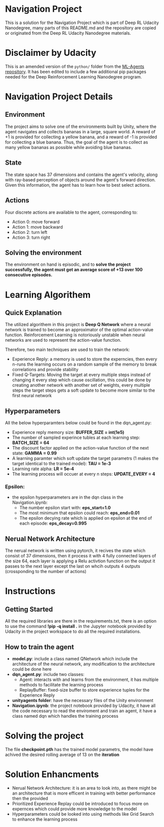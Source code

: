 # Navigation Project 

This is a solution for the Navigation Project which is part of Deep RL Udacity Nanodegree, many parts of this README.md and the repository are copied or originated from the Deep RL Udacity Nanodegree materials.

# Disclaimer by Udacity

This is an amended version of the `python/` folder from the [ML-Agents repository](https://github.com/Unity-Technologies/ml-agents).  It has been edited to include a few additional pip packages needed for the Deep Reinforcement Learning Nanodegree program.

# Navigation Project Details
## Environment
The project aims to solve one of the environments built by Unity, where the agent navigates and collects bananas in a large, square world.
A reward of +1 is provided for collecting a yellow banana, and a reward of -1 is provided for collecting a blue banana. 
Thus, the goal of the agent is to collect as many yellow bananas as possible while avoiding blue bananas.
## State
The state space has 37 dimensions and contains the agent's velocity, along with ray-based perception of objects around the agent's forward direction.
Given this information, the agent has to learn how to best select actions.
## Actions
Four discrete actions are available to the agent, corresponding to:
-  Action 0: move forward
-  Action 1: move backward
-  Action 2: turn left
-  Action 3: turn right
## Solving the environment
The environment on hand is episodic, and to **solve the project successfully, the agent must get an average score of +13 over 100 consecutive episodes.**

# Learning Algorithem
## Quick Explanation
The utilized algorithem in this project is **Deep Q Network** where a neural network is trained to become an approximator of the optimal action-value function. Reinforcement Learning is notoriously unstable when neural networks are used to represent the action-value function.

Therefore, two main techniques are used to train the network:
-  Experience Reply: a memory is used to store the experncies, then every n-runs the learning occurs on a random sample of the memory to break correlations and provide stability
-  Fixed Q-Targets: Moving the target at every multiple steps instead of changing it every step which cause oscillation, this could be done by creating another network with another set of weights, every multiple steps the target steps gets a soft update to become more similar to the first neural network

## Hyperparameters
All the below hyperparamters below could be found in the dqn_agent.py:
- Experience reply memory size: **BUFFER_SIZE = int(1e5)**
- The number of sampled experince tubles at each learning step: **BATCH_SIZE = 64**
- The discount factor applied on the action-value function of the next state: **GAMMA = 0.99**
- A learning paramter which soft update the target parametrs (1 makes the target identical to the trained model): **TAU = 1e-3**
- Learning rate alpha: **LR = 5e-4**
- The learning process will occuer at every n steps: **UPDATE_EVERY = 4**
### Epsilon:
- the epsilon hyperparameters are in the dqn class in the Navigation.ipynb:
  - The number epsilon start with: **eps_start=1.0**
  - The most minimum that epsilon could reach: **eps_end=0.01**
  - The epsilon decying rate which is applied on epsilon at the end of each episode: **eps_decay=0.995** 

## Nerual Network Architecture
The nerual network is written using pytorch, it recives the state which consist of 37 dimensions, then it process it with 4 fully connected layers of the size 64, each layer is applying a Relu activtion function on the output it passes to the next layer except the last on whcih outputs 4 outputs (crossponding to the number of actions)

# Instructions
## Getting Started

All the required libraries are there in the requirements.txt, there is an option to use the command **!pip -q install .** in the Jupyter notebook provided by Udacity in the 
project workspace to do all the required installations. 

## How to train the agent
- **model.py**: include a class named QNetwork which include the architecture of the neural network, any modification to the architecture could be done here
- **dqn_agent.py**: include two classes:
  - Agent: interacts with and learns from the environment, it has multiple methods to facilitate the learning process
  - ReplayBuffer: fixed-size buffer to store experience tuples for the Experience Reply
- **unityagents folder**: have the necessary files of the Unity environment
- **Navigation.ipynb**: the project notebook provided by Udacity, it have all the code necessary to read the enviroment and train an agent, it have a class named dqn which handles the training process

# Solving the project
The file **checkpoint.pth** has the trained model parametrs, the model have achived the desired rolling average of 13 on the **iteration**

# Solution Enhancments
- Nerual Network Architecture: it is an area to look into, as there might be an architecture that is more efficent in training with better performance then the provided
- Prioritized Experience Replay could be introduced to focus more on expernces which could provide more knowledge to the model
- Hyperparameters could be looked into using methods like Grid Search to enhance the learning process
